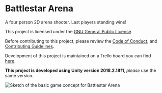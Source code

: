# Battlestar Arena

A four person 2D arena shooter. Last players standing wins!

This project is licensed under the [GNU General Public License](https://github.com/kikiriki-studios-canada/battlestar-arena/blob/master/LICENSE).

Before contributing to this project, please review the [Code of Conduct](https://github.com/kikiriki-studios-canada/battlestar-arena/blob/master/CODE_OF_CONDUCT.md), and [Contributing Guidelines](https://github.com/kikiriki-studios-canada/battlestar-arena/blob/master/CONTRIBUTING.md).

Development of this project is maintained on a Trello board you can find [here](https://trello.com/b/ut7AXLvF).

**This project is developed using Unity version 2018.2.18f1**, *please* use the same version. 

![Sketch of the basic game concept for Battlestar Arena](https://i.imgur.com/3zRNcvz.png "Basic game concept")
